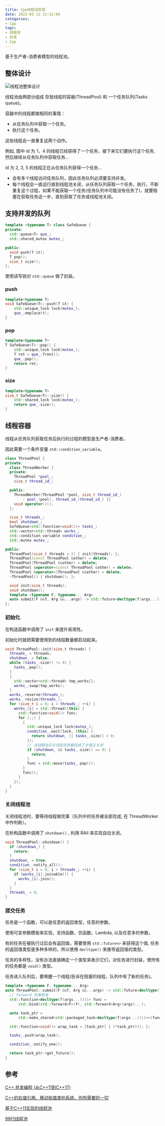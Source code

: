 ```yaml
---
title: Cpp线程池实现
date: 2023-03-12 21:52:04
categories:
- Cpp
tags:
- 线程池
- 并发
- Cpp
---
```


基于生产者-消费者模型的线程池。

## 整体设计

![线程池整体设计](/images/Cpp/Cpp线程池实现/ThreadPool.png)

线程池由两部分组成 存放线程的容器(ThreadPool) 和 一个任务队列(Tasks queue)。

容器中的线程都做相同的事情：
- 从任务队列中获取一个任务。
- 执行这个任务。

这些线程会一直重复这两个动作。

例如, 图中 id 为 1，4 的线程已经获得了一个任务，接下来它们要执行这个任务, 然后继续从任务队列中获取任务...

id 为 2, 3, 5 的线程正在从任务队列获得一个任务...

- 会有多个线程访问任务队列，因此任务队列必须要支持并发。
- 每个线程会一直运行直到线程池关闭，从任务队列获取一个任务，执行，不断重复这个过程，如果不能获取一个任务(任务队列中可能没有任务了)，就要阻塞在获取任务这一步，直到获取了任务或线程池关闭。

## 支持并发的队列

```cpp
template <typename T> class SafeQueue {
private:
  std::queue<T> que_;
  std::shared_mutex mutex_;

public:
  void push(T &t);
  T pop();
  size_t size(); 
};
```

使用读写锁对 `std::queue` 做了封装。

### push

```cpp
template<typename T>
void SafeQueue<T>::push(T &t) {
    std::unique_lock lock(mutex_);
    que_.emplace(t);
}
```

### pop

```cpp
template<typename T>
T SafeQueue<T>::pop() {
    std::unique_lock lock(mutex_);
    T ret = que_.front();
    que_.pop();
    return ret;
}
```

### size

```cpp
template<typename T>
size_t SafeQueue<T>::size() {
    std::shared_lock lock(mutex_);
    return que_.size();
}
```

## 线程容器

线程从任务队列获取任务后执行的过程的模型是生产者-消费者。

因此需要一个条件变量 `std::condition_variable`。

```cpp
class ThreadPool {
private:
  class ThreadWorker {
  private:
    ThreadPool *pool_;
    size_t thread_id_;

  public:
    ThreadWorker(ThreadPool *pool, size_t thread_id_)
        : pool_(pool), thread_id_(thread_id_) {}
    void operator()();
  };

  size_t threads_;
  bool shutdown_;
  SafeQueue<std::function<void()>> tasks_;
  std::vector<std::thread> works_;
  std::condition_variable condition_;
  std::mutex mutex_;

public:
  ThreadPool(size_t threads = 2) { init(threads); };
  ThreadPool(const ThreadPool &other) = delete;
  ThreadPool(ThreadPool &&other) = delete;
  ThreadPool &operator=(const ThreadPool &other) = delete;
  ThreadPool &operator=(ThreadPool &&other) = delete;
  ~ThreadPool() { shutdown(); };

  void init(size_t threads);
  void shutdown();
  template <typename F, typename... Arg>
  auto submit(F &&f, Arg &&...args) -> std::future<decltype(f(args...))>;
};
```

### 初始化

在构造函数中调用了 `init` 来提升易用性。

初始化时就把需要使用到的线程数量都启动起来。

```cpp
void ThreadPool::init(size_t threads) {
  threads_ = threads;
  shutdown_ = false;
  while (tasks_.size() != 0) {
    tasks_.pop();
  }
  {
    std::vector<std::thread> tmp_works{};
    works_.swap(tmp_works);
  }
  works_.reserve(threads_);
  works_.resize(threads_);
  for (size_t i = 0; i < threads_; ++i) {
    works_[i] = std::thread([this] {
      std::function<void()> func;
      for (;;) {
        {
          std::unique_lock lock(mutex_);
          condition_.wait(lock, [this] {
            return shutdown_ || tasks_.size() > 0;
          });
          // 当线程池已关闭且任务都完成了才真正关闭
          if (shutdown_ && tasks_.size() == 0) {
            return;
          }
          func = std::move(tasks_.pop());
        }
        func();
      }
    });
  }
}
```

### 关闭线程池

关闭线程池时，要等待线程做完事（队列中的任务被全部完成, 在 ThreadWorker 中作判断）。

在析构函数中调用了 `shutdown()` , 利用 RAII 来实现自动关闭。

```cpp
void ThreadPool::shutdown() {
  if (shutdown_) {
    return;
  }
  shutdown_ = true;
  condition_.notify_all();
  for (size_t i = 0; i < threads_; ++i) {
    if (works_[i].joinable()) {
      works_[i].join();
    }
  }
  threads_ = 0;
}
```

### 提交任务

任务是一个函数，可以是任意的返回类型，任意的参数。

使用可变参数模板来实现，支持函数，仿函数，Lambda, 以及任意多的参数。

有的任务在被执行过后会有返回值，需要使用 `std::future<>` 来获得这个值, 任务的返回值类型是多种多样的，所以使用 `decltype()` 来推导返回值的类型。

任务的多样性，没有办法直接确定一个类型来表示它们，对任务进行封装，使所有的任务都是 `void()` 类型。

任务进入队列后，要唤醒一个线程(告诉在阻塞的线程，队列中有了新的任务)。

```cpp
template <typename F, typename... Arg>
auto ThreadPool::submit(F &&f, Arg &&...args) -> std::future<decltype(f(args...))> {
  // forward 完美转发
  std::function<decltype(f(args...))()> func =
      std::bind(std::forward<F>(f), std::forward<Arg>(args)...);

  auto task_ptr =
      std::make_shared<std::packaged_task<decltype(f(args...))()>>(func);

  std::function<void()> wrap_task = [task_ptr] { (*task_ptr)(); };

  tasks_.push(wrap_task);

  condition_.notify_one();

  return task_ptr->get_future();
}
```

## 参考

[C++ 并发编程 (从C++11到C++17)](https://paul.pub/cpp-concurrency/)

[C++的右值引用、移动和值类别系统，你所需要的一切](https://zclll.com/index.php/cpp/value_category.html)

[基于C++11实现的线程池](https://zhuanlan.zhihu.com/p/367309864)

[99行线程池](https://github.com/progschj/ThreadPool)
